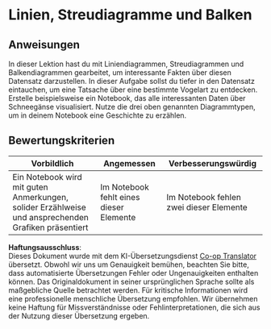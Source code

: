 <!--
CO_OP_TRANSLATOR_METADATA:
{
  "original_hash": "ad163c4fda72c8278280b61cad317ff4",
  "translation_date": "2025-08-24T01:30:48+00:00",
  "source_file": "3-Data-Visualization/09-visualization-quantities/assignment.md",
  "language_code": "de"
}
-->
# Linien, Streudiagramme und Balken

## Anweisungen

In dieser Lektion hast du mit Liniendiagrammen, Streudiagrammen und Balkendiagrammen gearbeitet, um interessante Fakten über diesen Datensatz darzustellen. In dieser Aufgabe sollst du tiefer in den Datensatz eintauchen, um eine Tatsache über eine bestimmte Vogelart zu entdecken. Erstelle beispielsweise ein Notebook, das alle interessanten Daten über Schneegänse visualisiert. Nutze die drei oben genannten Diagrammtypen, um in deinem Notebook eine Geschichte zu erzählen.

## Bewertungskriterien

Vorbildlich | Angemessen | Verbesserungswürdig
--- | --- | -- |
Ein Notebook wird mit guten Anmerkungen, solider Erzählweise und ansprechenden Grafiken präsentiert | Im Notebook fehlt eines dieser Elemente | Im Notebook fehlen zwei dieser Elemente

**Haftungsausschluss**:  
Dieses Dokument wurde mit dem KI-Übersetzungsdienst [Co-op Translator](https://github.com/Azure/co-op-translator) übersetzt. Obwohl wir uns um Genauigkeit bemühen, beachten Sie bitte, dass automatisierte Übersetzungen Fehler oder Ungenauigkeiten enthalten können. Das Originaldokument in seiner ursprünglichen Sprache sollte als maßgebliche Quelle betrachtet werden. Für kritische Informationen wird eine professionelle menschliche Übersetzung empfohlen. Wir übernehmen keine Haftung für Missverständnisse oder Fehlinterpretationen, die sich aus der Nutzung dieser Übersetzung ergeben.